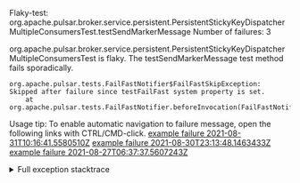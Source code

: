         
Flaky-test: org.apache.pulsar.broker.service.persistent.PersistentStickyKeyDispatcherMultipleConsumersTest.testSendMarkerMessage
Number of failures: 3

org.apache.pulsar.broker.service.persistent.PersistentStickyKeyDispatcherMultipleConsumersTest is flaky. The testSendMarkerMessage test method fails sporadically.

```
org.apache.pulsar.tests.FailFastNotifier$FailFastSkipException: Skipped after failure since testFailFast system property is set.
	at org.apache.pulsar.tests.FailFastNotifier.beforeInvocation(FailFastNotifier.java:88)

```

Usage tip: To enable automatic navigation to failure message, open the following links with CTRL/CMD-click.
[example failure 2021-08-31T10:16:41.5580510Z](https://github.com/apache/pulsar/runs/3471501156?check_suite_focus=true#step:10:1831)
[example failure 2021-08-30T23:13:48.1463433Z](https://github.com/apache/pulsar/runs/3467152431?check_suite_focus=true#step:9:1101)
[example failure 2021-08-27T06:37:37.5607243Z](https://github.com/apache/pulsar/runs/3440411059?check_suite_focus=true#step:9:3023)


<details>
<summary>Full exception stacktrace</summary>
<code><pre>
org.apache.pulsar.tests.FailFastNotifier$FailFastSkipException: Skipped after failure since testFailFast system property is set.
	at org.apache.pulsar.tests.FailFastNotifier.beforeInvocation(FailFastNotifier.java:88)

</pre></code>
</details>


